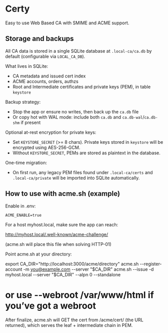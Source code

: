 # Certy

Easy to use Web Based CA with SMIME and ACME support.

## Storage and backups

All CA data is stored in a single SQLite database at `.local-ca/ca.db` by default (configurable via `LOCAL_CA_DB`).

What lives in SQLite:
- CA metadata and issued cert index
- ACME accounts, orders, authzs
- Root and Intermediate certificates and private keys (PEM), in table `keystore`

Backup strategy:
- Stop the app or ensure no writes, then back up the `ca.db` file
- Or copy hot with WAL mode: include both `ca.db` and `ca.db-wal`/`ca.db-shm` if present

Optional at-rest encryption for private keys:
- Set `KEYSTORE_SECRET` (>= 8 chars). Private keys stored in `keystore` will be encrypted using AES-256-GCM.
- Without `KEYSTORE_SECRET`, PEMs are stored as plaintext in the database.

One-time migration:
- On first run, any legacy PEM files found under `.local-ca/certs` and `.local-ca/private` will be imported into SQLite automatically.


## How to use with acme.sh (example)

Enable in .env:

`ACME_ENABLE=true`


For a host myhost.local, make sure the app can reach:

http://myhost.local/.well-known/acme-challenge/<token>


(acme.sh will place this file when solving HTTP-01)

Point acme.sh at your directory:

export CA_DIR="http://localhost:3000/acme/directory"
acme.sh --register-account -m you@example.com --server "$CA_DIR"
acme.sh --issue -d myhost.local --server "$CA_DIR" --alpn 0 --standalone
# or use --webroot /var/www/html if you’ve got a webroot

After finalize, acme.sh will GET the cert from /acme/cert/<orderId> (the URL returned), which serves the leaf + intermediate chain in PEM.
